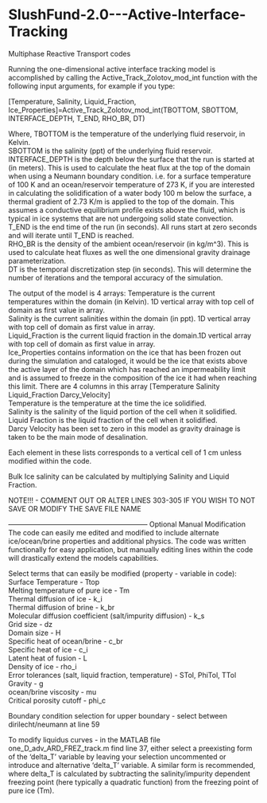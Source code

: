 # SlushFund-2.0---Active-Interface-Tracking
Multiphase Reactive Transport codes

Running the one-dimensional active interface tracking model is accomplished by calling the Active_Track_Zolotov_mod_int function with the following input arguments, for example if you type:

[Temperature, Salinity, Liquid_Fraction, Ice_Properties]=Active_Track_Zolotov_mod_int(TBOTTOM, SBOTTOM, INTERFACE_DEPTH, T_END, RHO_BR, DT)

Where,
TBOTTOM is the temperature of the underlying fluid reservoir, in Kelvin.  
SBOTTOM is the salinity (ppt) of the underlying fluid reservoir.  
INTERFACE_DEPTH is the depth below the surface that the run is started at (in meters). This is used to calculate the heat flux at the top of the domain when using a Neumann boundary condition. i.e. for a surface temperature of 100 K and an ocean/reservoir temperature of 273 K, if you are interested in calculating the solidification of a water body 100 m below the surface, a thermal gradient of 2.73 K/m is applied to the top of the domain. This assumes a conductive equilibrium profile exists above the fluid, which is typical in ice systems that are not undergoing solid state convection.  
T_END is the end time of the run (in seconds). All runs start at zero seconds and will iterate until T_END is reached.  
RHO_BR is the density of the ambient ocean/reservoir (in kg/m^3). This is used to calculate heat fluxes as well the one dimensional gravity drainage parameterization.  
DT is the temporal discretization step (in seconds). This will determine the number of iterations and the temporal accuracy of the simulation.

The output of the model is 4 arrays:
Temperature is the current temperatures within the domain (in Kelvin). 1D vertical array with top cell of domain as first value in array.  
Salinity is the current salinities within the domain (in ppt). 1D vertical array with top cell of domain as first value in array.  
Liquid_Fraction is the current liquid fraction in the domain.1D vertical array with top cell of domain as first value in array.  
Ice_Properties contains information on the ice that has been frozen out during the simulation and cataloged, it would be the ice that exists above the active layer of the domain which has reached an impermeability limit and is assumed to freeze in the composition of the ice it had when reaching this limit. There are 4 columns in this array [Temperature Salinity Liquid_Fraction Darcy_Velocity]  
Temperature is the temperature at the time the ice solidified.  
Salinity is the salinity of the liquid portion of the cell when it solidified.  
Liquid Fraction is the liquid fraction of the cell when it solidified.  
Darcy Velocity has been set to zero in this model as gravity drainage is taken to be the main mode of desalination.  

Each element in these lists corresponds to a vertical cell of 1 cm unless modified within the code.

Bulk Ice salinity can be calculated by multiplying Salinity and Liquid Fraction.

NOTE!!! - COMMENT OUT OR ALTER LINES 303-305 IF YOU WISH TO NOT SAVE OR MODIFY THE SAVE FILE NAME

————————————————————
Optional Manual Modification
The code can easily me edited and modified to include alternate ice/ocean/brine properties and additional physics. The code was written functionally for easy application, but manually editing lines within the code will drastically extend the models capabilities.

Select terms that can easily be modified (property - variable in code):  
Surface Temperature - Ttop  
Melting temperature of pure ice - Tm  
Thermal diffusion of ice - k_i  
Thermal diffusion of brine - k_br  
Molecular diffusion coefficient (salt/impurity diffusion) - k_s  
Grid size - dz  
Domain size - H  
Specific heat of ocean/brine - c_br  
Specific heat of ice - c_i  
Latent heat of fusion - L  
Density of ice - rho_i  
Error tolerances (salt, liquid fraction, temperature) - STol, PhiTol, TTol  
Gravity - g  
ocean/brine viscosity - mu  
Critical porosity cutoff - phi_c  

Boundary condition selection for upper boundary - select between dirilecht/neumann at line 59

To modify liquidus curves - in the MATLAB file one_D_adv_ARD_FREZ_track.m find line 37, either select a preexisting form of the ‘delta_T’ variable by leaving your selection uncommented or introduce and alternative ‘delta_T’ variable. A similar form is recommended, where delta_T is calculated by subtracting the salinity/impurity dependent freezing point (here typically a quadratic function) from the freezing point of pure ice (Tm).

